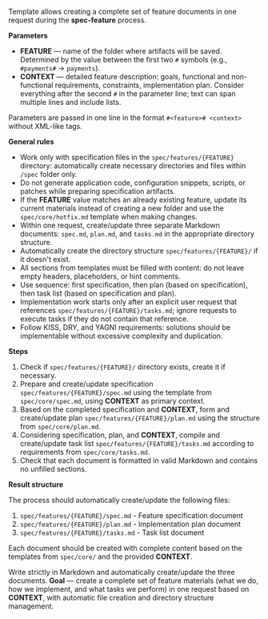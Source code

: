 <!-- spec-feature: unified launch -->

Template allows creating a complete set of feature documents in one request during the **spec-feature** process.

**Parameters**

- **FEATURE** — name of the folder where artifacts will be saved. Determined by the value between the first two `#` symbols (e.g., `#payments#` → `payments`).
- **CONTEXT** — detailed feature description: goals, functional and non-functional requirements, constraints, implementation plan. Consider everything after the second `#` in the parameter line; text can span multiple lines and include lists.

Parameters are passed in one line in the format `#<feature># <context>` without XML-like tags.

**General rules**

- Work only with specification files in the `spec/features/{FEATURE}` directory: automatically create necessary directories and files within `/spec` folder only.
- Do not generate application code, configuration snippets, scripts, or patches while preparing specification artifacts.
- If the **FEATURE** value matches an already existing feature, update its current materials instead of creating a new folder and use the `spec/core/hotfix.md` template when making changes.
- Within one request, create/update three separate Markdown documents: `spec.md`, `plan.md`, and `tasks.md` in the appropriate directory structure.
- Automatically create the directory structure `spec/features/{FEATURE}/` if it doesn't exist.
- All sections from templates must be filled with content: do not leave empty headers, placeholders, or hint comments.
- Use sequence: first specification, then plan (based on specification), then task list (based on specification and plan).
- Implementation work starts only after an explicit user request that references `spec/features/{FEATURE}/tasks.md`; ignore requests to execute tasks if they do not contain that reference.
- Follow KISS, DRY, and YAGNI requirements: solutions should be implementable without excessive complexity and duplication.

**Steps**

1. Check if `spec/features/{FEATURE}/` directory exists, create it if necessary.
2. Prepare and create/update specification `spec/features/{FEATURE}/spec.md` using the template from `spec/core/spec.md`, using **CONTEXT** as primary context.
3. Based on the completed specification and **CONTEXT**, form and create/update plan `spec/features/{FEATURE}/plan.md` using the structure from `spec/core/plan.md`.
4. Considering specification, plan, and **CONTEXT**, compile and create/update task list `spec/features/{FEATURE}/tasks.md` according to requirements from `spec/core/tasks.md`.
5. Check that each document is formatted in valid Markdown and contains no unfilled sections.

**Result structure**

The process should automatically create/update the following files:

1. `spec/features/{FEATURE}/spec.md` - Feature specification document
2. `spec/features/{FEATURE}/plan.md` - Implementation plan document  
3. `spec/features/{FEATURE}/tasks.md` - Task list document

Each document should be created with complete content based on the templates from `spec/core/` and the provided **CONTEXT**.

Write strictly in Markdown and automatically create/update the three documents. **Goal** — create a complete set of feature materials (what we do, how we implement, and what tasks we perform) in one request based on **CONTEXT**, with automatic file creation and directory structure management.
